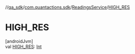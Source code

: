 //[qa_sdk](../../../index.md)/[com.quantactions.sdk](../index.md)/[ReadingsService](index.md)/[HIGH_RES](-h-i-g-h_-r-e-s.md)

# HIGH_RES

[androidJvm]\
val [HIGH_RES](-h-i-g-h_-r-e-s.md): [Int](https://kotlinlang.org/api/latest/jvm/stdlib/kotlin/-int/index.html)
